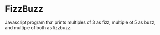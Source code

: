 # FizzBuzz  
Javascript program that prints multiples of 3 as fizz, multiple of 5 as buzz, and multiple of both as fizzbuzz.
